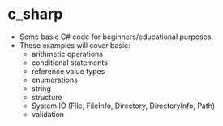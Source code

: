 # c_sharp
 - Some basic C# code for beginners/educational purposes. 
 - These examples will cover basic:
   - arithmetic operations
   - conditional statements
   - reference value types
   - enumerations
   - string
   - structure 
   - System.IO (File, FileInfo, Directory, DirectoryInfo, Path)
   - validation
